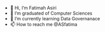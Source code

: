 - 👋 Hi, I’m Fatimah Asiri
- 👀 I’m graduated of Computer Sciences
- 🌱 I’m currently learning Data Governanace
- 📫 How to reach me @ASfatima

<!---
ASfatima/ASfatima is a ✨ special ✨ repository because its `README.md` (this file) appears on your GitHub profile.
You can click the Preview link to take a look at your changes.
--->
